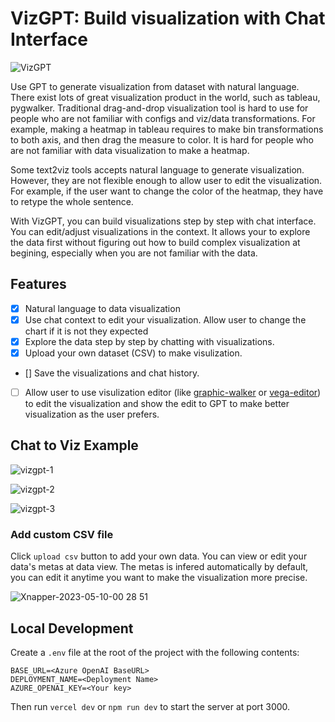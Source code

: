 # VizGPT: Build visualization with Chat Interface

![VizGPT](https://github.com/ObservedObserver/viz-gpt/assets/22167673/c4201960-83c9-484a-a5ea-15f6a85d5837)



Use GPT to generate visualization from dataset with natural language. There exist lots of great visualization product in the world, such as tableau, pygwalker. Traditional drag-and-drop visualization tool is hard to use for people who are not familiar with configs and viz/data transformations. For example, making a heatmap in tableau requires to make bin transformations to both axis, and then drag the measure to color. It is hard for people who are not familiar with data visualization to make a heatmap.

Some text2viz tools accepts natural language to generate visualization. However, they are not flexible enough to allow user to edit the visualization. For example, if the user want to change the color of the heatmap, they have to retype the whole sentence.

With VizGPT, you can build visualizations step by step with chat interface. You can edit/adjust visualizations in the context. It allows your to explore the data first without figuring out how to build complex visualization at begining, especially when you are not familiar with the data.


## Features
+ [x] Natural language to data visualization
+ [x] Use chat context to edit your visualization. Allow user to change the chart if it is not they expected
+ [x] Explore the data step by step by chatting with visualizations.
+ [x] Upload your own dataset (CSV) to make visulization.
+ [] Save the visualizations and chat history.
+ [ ] Allow user to use visulization editor (like [graphic-walker](https://github.com/Kanaries/graphic-walker) or [vega-editor](https://github.com/vega/editor)) to edit the visualization and show the edit to GPT to make better visualization as the user prefers.

## Chat to Viz Example

![vizgpt-1](https://github.com/ObservedObserver/viz-gpt/assets/22167673/3788bb64-9441-4c1a-b709-307f9bc47e3d)

![vizgpt-2](https://github.com/ObservedObserver/viz-gpt/assets/22167673/50fc05a3-7511-489d-bb6f-5e0b7568e9cf)

![vizgpt-3](https://github.com/ObservedObserver/viz-gpt/assets/22167673/5506e5f5-f209-4721-a2ee-61e59180f08f)

### Add custom CSV file

Click `upload csv` button to add your own data. You can view or edit your data's metas at data view. The metas is infered automatically by default, you can edit it anytime you want to make the visualization more precise.

![Xnapper-2023-05-10-00 28 51](https://github.com/ObservedObserver/viz-gpt/assets/22167673/a490e364-bcd1-418f-80eb-62e47faf4330)



## Local Development

Create a `.env` file at the root of the project with the following contents:

```
BASE_URL=<Azure OpenAI BaseURL>
DEPLOYMENT_NAME=<Deployment Name>
AZURE_OPENAI_KEY=<Your key>
```

Then run `vercel dev` or `npm run dev` to start the server at port 3000.
